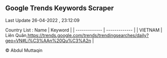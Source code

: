

## Google Trends Keywords Scraper 
 
Last Update 26-04-2022 , 23:12:09

Country List :
 Name  | Keyword |
| ------------- | ------------- |
| VIETNAM | Liên Quân,https://trends.google.com/trends/trendingsearches/daily?geo=VN#Li%C3%AAn%20Qu%C3%A2n |



© Abdul Muttaqin 
